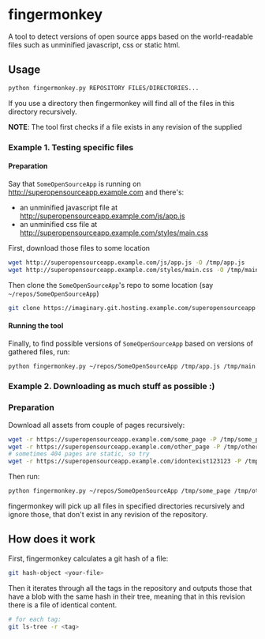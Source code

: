 # fingermonkey

A tool to detect versions of open source apps based on the world-readable files such as unminified javascript, css or static html.

## Usage

```bash
python fingermonkey.py REPOSITORY FILES/DIRECTORIES...
```
If you use a directory then fingermonkey will find all of the files in this directory recursively.

**NOTE**: The tool first checks if a file exists in any revision of the supplied

### Example 1. Testing specific files

#### Preparation
Say that `SomeOpenSourceApp` is running on http://superopensourceapp.example.com and there's:
- an unminified javascript file at http://superopensourceapp.example.com/js/app.js
- an unminified css file at http://superopensourceapp.example.com/styles/main.css

First, download those files to some location
```bash
wget http://superopensourceapp.example.com/js/app.js -O /tmp/app.js
wget http://superopensourceapp.example.com/styles/main.css -O /tmp/main.css
```

Then clone the `SomeOpenSourceApp`'s repo to some location (say `~/repos/SomeOpenSourceApp`)

```bash
git clone https://imaginary.git.hosting.example.com/superopensourceapp ~/repos/SomeOpenSourceApp
```

#### Running the tool
Finally, to find possible versions of `SomeOpenSourceApp` based on versions of gathered files, run:
```bash
python fingermonkey.py ~/repos/SomeOpenSourceApp /tmp/app.js /tmp/main.css
```

### Example 2. Downloading as much stuff as possible :)

### Preparation

Download all assets from couple of pages recursively:

```bash
wget -r https://superopensourceapp.example.com/some_page -P /tmp/some_page/
wget -r https://superopensourceapp.example.com/other_page -P /tmp/other_page/
# sometimes 404 pages are static, so try
wget -r https://superopensourceapp.example.com/idontexist123123 -P /tmp/404_page/
```

Then run:

```bash
python fingermonkey.py ~/repos/SomeOpenSourceApp /tmp/some_page /tmp/other_page/ /tmp/404_page/
```

fingermonkey will pick up all files in specified directories recursively and ignore those, that don't exist in any revision of the repository.

## How does it work

First, fingermonkey calculates a git hash of a file:

```bash
git hash-object <your-file>
```

Then it iterates through all the tags in the repository and outputs those that have a blob with the same hash in their tree, meaning that in this revision there is a file of identical content.

```bash
# for each tag:
git ls-tree -r <tag>
```